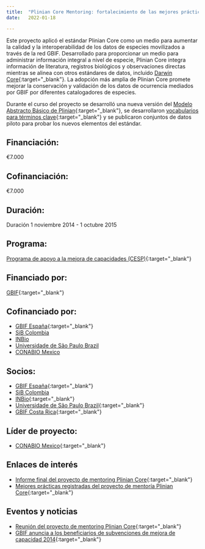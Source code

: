 ```yaml
---
title:  "Plinian Core Mentoring: fortalecimiento de las mejores prácticas para movilizar información sobre especies"
date:   2022-01-18

---
```


Este proyecto aplicó el estándar Plinian Core como un medio para aumentar la calidad y la interoperabilidad de los datos de especies movilizados a través de la red GBIF. Desarrollado para proporcionar un medio para administrar información integral a nivel de especie, Plinian Core integra información de literatura, registros biológicos y observaciones directas mientras se alinea con otros estándares de datos, incluido [Darwin Core](http://rs.tdwg.org/dwc/){:target="_blank"}. La adopción más amplia de Plinian Core promete mejorar la conservación y validación de los datos de ocurrencia mediados por GBIF por diferentes catalogadores de especies.  

Durante el curso del proyecto se desarrolló una nueva versión del [Modelo Abstracto Básico de Plinian](https://github.com/PlinianCore/Documentation/wiki){:target="_blank"}, se desarrollaron [vocabularios para términos clave](https://github.com/PlinianCore/Documentation/wiki/PlinianCore_Terms){:target="_blank"} y se publicaron conjuntos de datos piloto para probar los nuevos elementos del estándar.  

## Financiación: 

€7.000

## Cofinanciación: 

€7.000

## Duración: 

Duración 1 noviembre 2014 - 1 octubre 2015

## Programa: 

[Programa de apoyo a la mejora de capacidades (CESP)](https://www.gbif.org/programme/82219){:target="_blank"}

## Financiado por:

[GBIF](http://www.gbif.org/){:target="_blank"}

## Cofinanciado por:

* [GBIF España](http://www.gbif.es/){:target="_blank"}
* [SiB Colombia](https://www.biodiversidad.co)
* [INBio](http://www.inbio.ac.cr/en/)
* [Universidade de São Paulo Brazil](http://www5.usp.br/english/?lang=en)
* [CONABIO Mexico](http://www.conabio.gob.mx/)

## Socios:

* [GBIF España](http://www.gbif.es/){:target="_blank"}
* [SiB Colombia](https://www.biodiversidad.co)
* [INBio](http://www.inbio.ac.cr/en/){:target="_blank"}
* [Universidade de São Paulo Brazil](http://www5.usp.br/english/?lang=en){:target="_blank"}
* [GBIF Costa Rica](https://www.gbif.org/country/CR/about){:target="_blank"}

## Líder de proyecto:

* [CONABIO Mexico](http://www.conabio.gob.mx/){:target="_blank"}

## Enlaces de interés

- [Informe final del proyecto de mentoring Plinian Core](https://assets.ctfassets.net/uo17ejk9rkwj/yeO8DSoeJwsEgucaw6GgW/5aa17da411a4de4efdce132ca6201a70/Final_report_of_the_Plinian_Core_mentoring_project_-_CESP_2014.pdf){:target="_blank"}
- [Mejores prácticas registradas del proyecto de mentoría Plinian Core](https://assets.ctfassets.net/uo17ejk9rkwj/5JFG2JP3lCOiuSMEmkkWmQ/111a020d0fc71b6b8685f71f671d36bd/Best_practice_document_from_the_Plinian_Core_mentoring_project_-_CESP_2014.pdf){:target="_blank"}

## Eventos y noticias

- [Reunión del proyecto de mentoring Plinian Core](https://www.gbif.org/event/82244/meeting-of-the-plinian-core-mentoring-project){:target="_blank"}
- [GBIF anuncia a los beneficiarios de subvenciones de mejora de capacidad 2014](https://www.gbif.org/news/82364/gbif-announces-2014-capacity-enhancement-grant-recipients){:target="_blank"}


